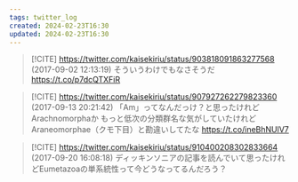 ```yaml
---
tags: twitter_log
created: 2024-02-23T16:30
updated: 2024-02-23T16:30
---
```


> [!CITE] https://twitter.com/kaisekiriu/status/903818091863277568 (2017-09-02 12:13:19)
> そういうわけでもなさそうだ
> https://t.co/p7dcQTXFiR

> [!CITE] https://twitter.com/kaisekiriu/status/907927262279823360 (2017-09-13 20:21:42)
> 「Am」ってなんだっけ？と思ったけれどArachnomorphaか
> もっと低次の分類群名な気がしていたけれどAraneomorphae（クモ下目）と勘違いしてたな https://t.co/ineBhNUlV7

> [!CITE] https://twitter.com/kaisekiriu/status/910400208302833664 (2017-09-20 16:08:18)
> ディッキンソニアの記事を読んでいて思ったけれどEumetazoaの単系統性って今どうなってるんだろう？
